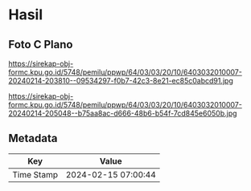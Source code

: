# Hasil

## Foto C Plano

https://sirekap-obj-formc.kpu.go.id/5748/pemilu/ppwp/64/03/03/20/10/6403032010007-20240214-203810--09534297-f0b7-42c3-8e21-ec85c0abcd91.jpg

https://sirekap-obj-formc.kpu.go.id/5748/pemilu/ppwp/64/03/03/20/10/6403032010007-20240214-205048--b75aa8ac-d666-48b6-b54f-7cd845e6050b.jpg


## Metadata

| Key        | Value               |
| ---------- | ------------------- |
| Time Stamp | 2024-02-15 07:00:44 |



